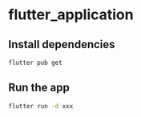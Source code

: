 # flutter_application

## Install dependencies

```bash
flutter pub get
```

## Run the app

```bash
flutter run -d xxx
```
